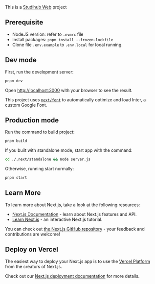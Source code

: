 This is a [Studihub Web](https://google.com/) project

## Prerequisite
- NodeJS version: refer to `.nvmrc` file
- Install packages: `pnpm install --frozen-lockfile`
- Clone file `.env.example` to `.env.local` for local running.

## Dev mode
First, run the development server:

```bash
pnpm dev
```

Open [http://localhost:3000](http://localhost:3000) with your browser to see the result.

This project uses [`next/font`](https://nextjs.org/docs/basic-features/font-optimization) to automatically optimize and load Inter, a custom Google Font.

## Production mode

Run the command to build project: 

```bash
pnpm build
```

If you built with standalone mode, start app with the command:
```bash
cd ./.next/standalone && node server.js 
```

Otherwise, running start normally:
```bash
pnpm start 
```

## Learn More

To learn more about Next.js, take a look at the following resources:

- [Next.js Documentation](https://nextjs.org/docs) - learn about Next.js features and API.
- [Learn Next.js](https://nextjs.org/learn) - an interactive Next.js tutorial.

You can check out [the Next.js GitHub repository](https://github.com/vercel/next.js/) - your feedback and contributions are welcome!

## Deploy on Vercel

The easiest way to deploy your Next.js app is to use the [Vercel Platform](https://vercel.com/new?utm_medium=default-template&filter=next.js&utm_source=create-next-app&utm_campaign=create-next-app-readme) from the creators of Next.js.

Check out our [Next.js deployment documentation](https://nextjs.org/docs/deployment) for more details.
